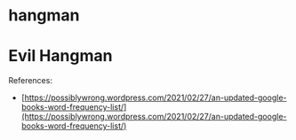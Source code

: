 # hangman
Evil Hangman
============

References:

* [https://possiblywrong.wordpress.com/2021/02/27/an-updated-google-books-word-frequency-list/](https://possiblywrong.wordpress.com/2021/02/27/an-updated-google-books-word-frequency-list/)

